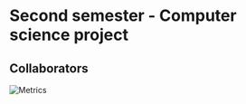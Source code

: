 # Second semester - Computer science project
 
## Collaborators
![Metrics](https://metrics.lecoq.io/JHikyu?template=classic&config.timezone=Europe%2FBerlin)
